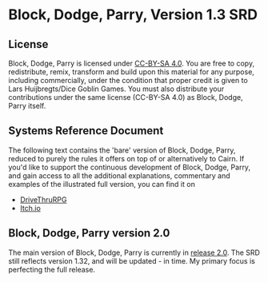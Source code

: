 # Block, Dodge, Parry, Version 1.3 SRD

## License
Block, Dodge, Parry is licensed under [CC-BY-SA 4.0](https://creativecommons.org/licenses/by-sa/4.0/).
You are free to copy, redistribute, remix, transform and build upon this material for any purpose, including commercially, under the condition that proper credit is given to Lars Huijbregts/Dice Goblin Games. You must also distribute your contributions under the same license (CC-BY-SA 4.0) as Block, Dodge, Parry itself.
## Systems Reference Document
The following text contains the 'bare' version of Block, Dodge, Parry, reduced to purely the rules it offers on top of or alternatively to Cairn. 
If you'd like to support the continuous development of Block, Dodge, Parry, and gain access to all the additional explanations, commentary and examples of the illustrated full version, you can find it on
- [DriveThruRPG](https://www.drivethrurpg.com/product/425888/Block-Dodge-Parry--A-Levelless-Classless-Expansion-of-Cairn)
- [Itch.io](https://dicegoblingames.itch.io/block-dodge-parry)
## Block, Dodge, Parry version 2.0
The main version of Block, Dodge, Parry is currently in [release 2.0](https://dicegoblin.blog/out-now-block-dodge-parry-v2-0/). The SRD still reflects version 1.32, and will be updated - in time. My primary focus is perfecting the full release.
